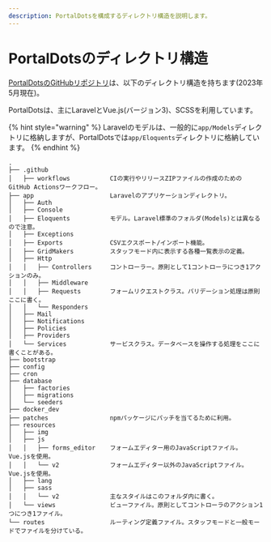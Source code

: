 ```yaml
---
description: PortalDotsを構成するディレクトリ構造を説明します。
---
```


# PortalDotsのディレクトリ構造

[PortalDotsのGitHubリポジトリ](https://github.com/portaldots/PortalDots)は、以下のディレクトリ構造を持ちます(2023年5月現在)。

PortalDotsは、主にLaravelとVue.js(バージョン3)、SCSSを利用しています。

{% hint style="warning" %}
Laravelのモデルは、一般的に`app/Models`ディレクトリに格納しますが、PortalDotsでは`app/Eloquents`ディレクトリに格納しています。
{% endhint %}

```
.
├── .github
│   ├── workflows           CIの実行やリリースZIPファイルの作成のためのGitHub Actionsワークフロー。
├── app                     Laravelのアプリケーションディレクトリ。
│   ├── Auth                
│   ├── Console             
│   ├── Eloquents           モデル。Laravel標準のフォルダ(Models)とは異なるので注意。
│   ├── Exceptions          
│   ├── Exports             CSVエクスポート/インポート機能。
│   ├── GridMakers          スタッフモード内に表示する各種一覧表示の定義。
│   ├── Http                
│   │   ├── Controllers     コントローラー。原則として1コントローラにつき1アクションのみ。
│   │   ├── Middleware      
│   │   ├── Requests        フォームリクエストクラス。バリデーション処理は原則ここに書く。
│   │   └── Responders      
│   ├── Mail                
│   ├── Notifications       
│   ├── Policies            
│   ├── Providers           
│   └── Services            サービスクラス。データベースを操作する処理をここに書くことがある。
├── bootstrap               
├── config                  
├── cron                    
├── database                
│   ├── factories           
│   ├── migrations          
│   └── seeders             
├── docker_dev              
├── patches                 npmパッケージにパッチを当てるために利用。
├── resources               
│   ├── img                 
│   ├── js                  
│   │   ├── forms_editor    フォームエディター用のJavaScriptファイル。Vue.jsを使用。
│   │   └── v2              フォームエディター以外のJavaScriptファイル。Vue.jsを使用。
│   ├── lang                
│   ├── sass                
│   │   └── v2              主なスタイルはこのフォルダ内に書く。
│   └── views               ビューファイル。原則としてコントローラのアクション1つにつき1ファイル。
└── routes                  ルーティング定義ファイル。スタッフモードと一般モードでファイルを分けている。
```
